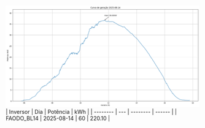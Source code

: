 ![My Image](14_08_2025-FAODO_BL14.png)
| Inversor | Dia | Potência | kWh    |
| -------- | --- | -------- | ------ |
| FAODO_BL14       | 2025-08-14  | 60       | 220.10 |